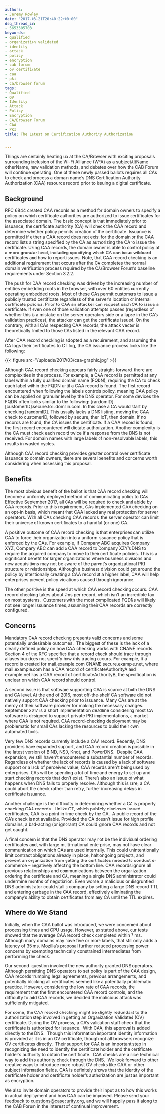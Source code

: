 ```yaml
---
authors:
- Jeremy Rowley
date: "2017-03-21T20:40:22+00:00"
dsq_thread_id:
- 5653305703
keywords:
- qualified
- organization validated
- identity
- attack
- policy
- encryption
- cab forum
- ov certificate
- caa
- pki
- ca/browser forum
tags:
- Qualified
- OV
- Identity
- Attack
- Policy
- Encryption
- CA/Browser Forum
- CAA
- PKI
title: The Latest on Certification Authority Authorization


---
```

Things are certainly heating up at the CA/Browser with exciting proposals surrounding inclusion of the Wi-Fi Alliance (WFA) as a subjectAltName otherName, new validation methods, and debates over how the CAB Forum will continue operating. One of these newly passed ballots requires all CAs to check and process a domain name’s DNS Certification Authority Authorization (CAA) resource record prior to issuing a digital certificate.

## Background

RFC 6844 created CAA records as a method for domain owners to specify a policy on which certificate authorities are authorized to issue certificates for the associated domain. The basic concept is that immediately prior to issuance, the certificate authority (CA) will check the CAA record and determine whether policy permits creation of the certificate. Issuance is permitted if either a CAA record does not exist for the domain or the CAA record lists a string specified by the CA as authorizing the CA to issue the certificate. Using CAA records, the domain owner is able to control policy at a more granular level, including specifying which CA can issue wildcard certificates and how to report issues. Note, that CAA record checking is an additional requirement that occurs after the CA completes the normal domain verification process required by the CA/Browser Forum’s baseline requirements under Section 3.2.2.

The push for CAA record checking was driven by the increasing number of entities embedding roots in the browser, with over 60 entities currently operating embedded roots. Most of these CAs permit customers to issue a publicly trusted certificate regardless of the server’s location or internal certificate policies. Prior to CAA an attacker can request each CA to issue a certificate. If even one of those validation attempts passes (regardless of whether this is a mistake on the server operators side or a lapse in the CA’s validation practices), the attacker can get the certificate issued. On the contrary, with all CAs respecting CAA records, the attack vector is theoretically limited to those CAs listed in the relevant CAA record.

After CAA record checking is adopted as a requirement, and assuming the CA logs their certificates to CT log, the CA issuance process looks like the following:

{{< figure src="/uploads/2017/03/caa-graphic.jpg" >}} 

Although CAA record checking appears fairly straight-forward, there are complexities in the process. For example, a CAA record is permitted at any label within a fully qualified domain name (FQDN), requiring the CA to check each label within the FQDN until a CAA record is found. The first record encountered when following the labels controls policy, meaning CAA policy can be applied on granular level by the DNS operator. For some devices the FQDN often looks similar to the following: [randomID].[customerID].secure.IoT.domain.com. In this case a CA would start by checking [randomID]. This usually lacks a DNS listing, moving the CAA check to customerID, followed by secure, then IoT, then domain. If no records are found, the CA issues the certificate. If a CAA record is found, the first record encountered will dictate authorization. Another complexity is the CA must check each record twice if a response from the DNS is not received. For domain names with large labels of non-resolvable labels, this results in wasted cycles.

Although CAA record checking provides greater control over certificate issuance to domain owners, there are several benefits and concerns worth considering when assessing this proposal.

## Benefits

The most obvious benefit of the ballot is that CAA record checking will become a uniformly deployed method of communicating policy to CAs. Effective September 2017, all CAs will be required to check and abide by CAA records. Prior to this requirement, CAs implemented CAA checking on an opt-in basis, which meant that CAA lacked any real protection for server operators. With all CAs checking CAA records, the server operator can limit their universe of known certificates to a handful (or one) CA.

A positive outcome of CAA record checking is that enterprises can utilize CAA to force their organization into a uniform issuance policy that is enforced by the CAs. For example, if Company ABC acquires Company XYZ, Company ABC can add a CAA record to Company XZY’s DNS to require the acquired company to move to their certificate policies. This is a significant benefit for larger organizations where business divisions and new acquisitions may not be aware of the parent’s organizational PKI structure or relationships. Although a business division could get around the policy by intentionally creating a CAA record at a higher label, CAA will help enterprises prevent policy violations caused through ignorance.

The other positive is the speed at which CAA record checking occurs. CAA record checking takes about 7ms per record, which isn’t an incredible tax on most systems.  Customers with the most complicated FQDNs will likely not see longer issuance times, assuming their CAA records are correctly configured.

## Concerns

Mandatory CAA record checking presents valid concerns and some potentially undesirable outcomes.  The biggest of these is the lack of a clearly defined policy on how CAA checking works with CNAME records.  Section 4 of the RFC specifies that a record check should trace through aliases but does not specify how this tracing occurs. For example, if a record is created for mail.example.com CNAME secure.example.net, where mail.example.com has a CAA record of certificateAuthorityA and example.net has a CAA record of certificateAuthorityB, the specification is unclear on which CAA record should control.

A second issue is that software supporting CAA is scarce at both the DNS and CA level. At the end of 2016, most off-the-shelf CA software did not natively support CAA checking prior to issuance. Many CAs are at the mercy of their software provider for making the necessary changes. September 2017 is a short implementation deadline considering most CA software is designed to support private PKI implementations, a market where CAA is not required. CAA record-checking deployment may be problematic for small CAs lacking the resources to build their own automated tools.

Very few DNS records currently include a CAA record. Recently, DNS providers have expanded support, and CAA record creation is possible in the latest version of BIND, NSD, Knot, and PowerDNS.  Despite CAA expansion, we still haven’t encountered a substantial number of records. Regardless of whether the lack of records is caused by a lack of software support or a lack of perceived value, CAA records aren’t being used by enterprises. CAs will be spending a lot of time and energy to set up and start checking records that don’t exist. There’s also an issue of what happens when DNS fails to properly resolve. Although this is rare, a CA could abort the check rather than retry, further increasing delays in certificate issuance.

Another challenge is the difficulty in determining whether a CA is properly checking CAA records.  Unlike CT, which publicly discloses issued certificates, CAA is a point in time check by the CA.  A public record of the CA’s check is not available. Provided the CA doesn’t issue for high profile domains, a bad-acting (or ignorant) CA could ignore CAA records and not get caught.

A final concern is that the DNS operator may not be the individual ordering certificates and, with large multi-national enterprise, may not have clear communication on which CAs are used internally. This could unintentionally limit contract obligations already in place, halt ongoing projects, and prevent an organization from getting the certificates needed to conduct e-commerce – negatively affecting the bottom line. CAA records ignore all previous relationships and communications between the organization ordering the certificate and CA, meaning a single DNS administrator could undermine months of negotiation. Even worse, a malicious or disgruntled DNS administrator could stall a company by setting a large DNS record TTL and entering garbage in the CAA record, effectively eliminating the company’s ability to obtain certificates from any CA until the TTL expires.

## Where do We Stand

Initially, when the CAA ballot was introduced, we were concerned about processing times and CPU usage. However, as stated above, our tests showed that the average CAA record check completed within 7 ms. Although many domains may have five or more labels, that still only adds a latency of 35 ms. Mozilla’s proposal further reduced processing power concerns by exempting technically constrained intermediates from performing the check.

Our second  question involved the new authority granted DNS operators. Although permitting DNS operators to set policy is part of the CAA design, CAA records trumping legal agreements, previous arrangements, and potentially blocking all certificates seemed like a potentially problematic practice. However, considering the low rate of CAA records, the requirement that the first encountered CAA record controls, and the difficulty to add CAA records, we decided the malicious attack was sufficiently mitigated.

For some, the CAA record checking might be slightly redundant to the authorization step involved in getting an Organization Validated (OV) certificate. During the OV process, a CA’s validation staff check that the certificate is authorized for issuance.  With CAA, this approval is added directly to the DNS.  Though this information important identity information is provided as it is in an OV certificate, though not all browsers recognize OV certificates directly.  Their support for CAA is an important step in recognizing the need to identify the certificate holder and the certificate holder’s authority to obtain the certificate.  CAA checks are a nice technical way to add this authority check through the DNS.  We look forward to other creative ways to introduce more robust OV checks like CAA on other subject information fields. CAA is definitely shows that the identity of the certificate holder and certificate holder’s authorization are just as important as encryption.

We also invite domain operators to provide their input as to how this works in actual deployment and how CAA can be improved. Please send your feedback to <questions@casecurity.org>, and we will happily pass it along to the CAB Forum in the interest of continual improvement.